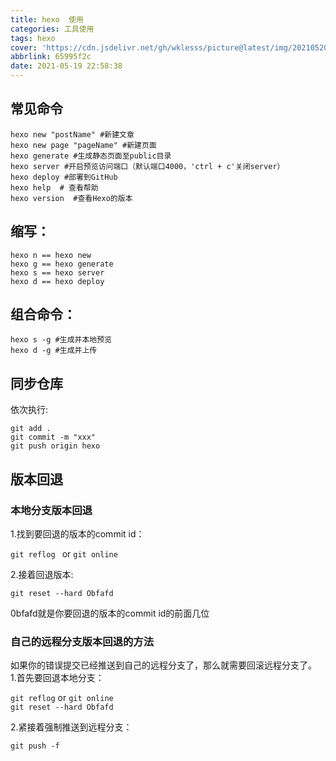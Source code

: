 ```yaml
---
title: hexo  使用
categories: 工具使用
tags: hexo
cover: 'https://cdn.jsdelivr.net/gh/wklesss/picture@latest/img/20210520184349.jpeg'
abbrlink: 65995f2c
date: 2021-05-19 22:58:38
---
```

##  常见命令

`hexo new "postName" #新建文章`  
`hexo new page "pageName" #新建页面`  
`hexo generate #生成静态页面至public目录`  
`hexo server #开启预览访问端口（默认端口4000，'ctrl + c'关闭server）`  
`hexo deploy #部署到GitHub`  
`hexo help  # 查看帮助`  
`hexo version  #查看Hexo的版本`  

## 缩写：


`hexo n == hexo new`  
`hexo g == hexo generate`  
`hexo s == hexo server`  
`hexo d == hexo deploy`  

## 组合命令：

`hexo s -g #生成并本地预览`  
`hexo d -g #生成并上传`  

## 同步仓库
依次执行:

` git add . `  
`git commit -m "xxx"`  
`git push origin hexo`


## 版本回退
### 本地分支版本回退
1.找到要回退的版本的commit id：   

`git reflog `  or `git online`

2.接着回退版本:

`git reset --hard Obfafd`

0bfafd就是你要回退的版本的commit id的前面几位

### 自己的远程分支版本回退的方法
如果你的错误提交已经推送到自己的远程分支了，那么就需要回滚远程分支了。   
1.首先要回退本地分支：

`git reflog`  or `git online`  
`git reset --hard Obfafd`

2.紧接着强制推送到远程分支：

`git push -f`
